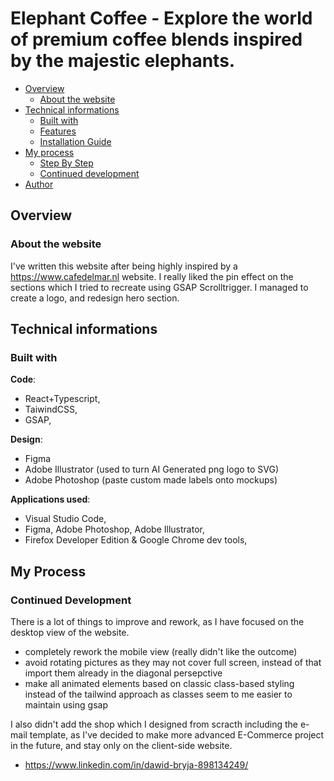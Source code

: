 # Elephant Coffee - Explore the world of premium coffee blends inspired by the majestic elephants.

- [Overview](#overview)
  - [About the website](#about-the-website)
- [Technical informations](#technical-informations)
  - [Built with](#built-with)
  - [Features](#features)
  - [Installation Guide](#installation-guide)
- [My process](#my-process)
  - [Step By Step](#step-by-step)
  - [Continued development](#continued-development)
- [Author](#author)

## Overview

### About the website
I've written this website after being highly inspired by a https://www.cafedelmar.nl website.
I really liked the pin effect on the sections which I tried to recreate using GSAP Scrolltrigger.
I managed to create a logo, and redesign hero section. 

## Technical informations

### Built with

**Code**:
- React+Typescript,
- TaiwindCSS,
- GSAP,

**Design**:
- Figma
- Adobe Illustrator (used to turn AI Generated png logo to SVG)
- Adobe Photoshop (paste custom made labels onto mockups) 

**Applications used**:
- Visual Studio Code,
- Figma, Adobe Photoshop, Adobe Illustrator,
- Firefox Developer Edition & Google Chrome dev tools,

## My Process

### Continued Development

There is a lot of things to improve and rework, as I have focused on the desktop view of the website.
  - completely rework the mobile view (really didn't like the outcome)
  - avoid rotating pictures as they may not cover full screen, instead of that import them already in the diagonal persepctive
  - make all animated elements based on classic class-based styling instead of the tailwind approach as classes seem to me easier to maintain using gsap

I also didn't add the shop which I designed from scracth including the e-mail template, as I've decided to make more advanced E-Commerce project in the future, and stay only on the client-side website.
  
- https://www.linkedin.com/in/dawid-bryja-898134249/
